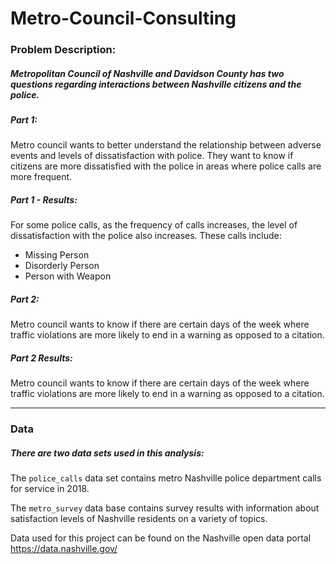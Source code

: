 # Metro-Council-Consulting

### Problem Description:

##### Metropolitan Council of Nashville and Davidson County has two questions regarding interactions between Nashville citizens and the police. 

##### Part 1: 
Metro council wants to better understand the relationship between adverse events and levels of dissatisfaction with police.  They want to know if citizens are more dissatisfied with the police in areas where police calls are more frequent. 

##### Part 1 - Results: 
For some police calls, as the frequency of calls increases, the level of dissatisfaction with the police also increases. These calls include:
- Missing Person
- Disorderly Person
- Person with Weapon

##### Part 2: 
Metro council wants to know if there are certain days of the week where traffic violations are more likely to end in a warning as opposed to a citation. 

##### Part 2 Results: 
Metro council wants to know if there are certain days of the week where traffic violations are more likely to end in a warning as opposed to a citation. 

---

### Data

#####  There are two data sets used in this analysis:

The `police_calls` data set contains metro Nashville police department calls for service in 2018.

The `metro_survey` data base contains survey results with information about satisfaction levels of Nashville residents on a variety of topics.

Data used for this project can be found on the Nashville open data portal https://data.nashville.gov/
